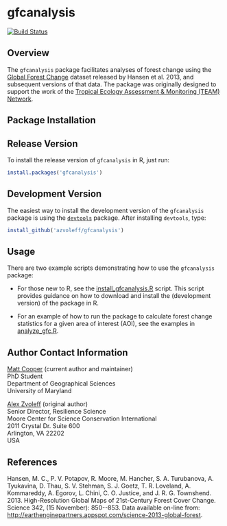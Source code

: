 # gfcanalysis

[![Build Status](https://travis-ci.org/azvoleff/gfcanalysis.png)](https://travis-ci.org/azvoleff/gfcanalysis)

## Overview
The `gfcanalysis` package facilitates analyses of forest change using the 
[Global Forest 
Change](http://earthenginepartners.appspot.com/science-2013-global-forest) 
dataset released by Hansen et al. 2013, and subsequent versions of that data. 
The package was originally designed to support the work of the [Tropical 
Ecology Assessment & Monitoring (TEAM) Network](http://www.teamnetwork.org).

## Package Installation

## Release Version

To install the release version of `gfcanalysis` in R, just run:

```R
install.packages('gfcanalysis')
```

## Development Version

The easiest way to install the development version of the `gfcanalysis` package 
is using the 
[`devtools`](http://cran.r-project.org/web/packages/devtools/index.html) 
package. After installing `devtools`, type:

```R
install_github('azvoleff/gfcanalysis')
```

## Usage

There are two example scripts demonstrating how to use the `gfcanalysis` 
package:

- For those new to R, see the 
[install_gfcanalysis.R](https://raw.github.com/azvoleff/gfcanalysis/master/inst/examples/install_gfcanalysis.R)
script. This script provides guidance on how to download and install the 
(development version) of the package in R.

- For an example of how to run the package to calculate forest 
change statistics for a given area of interest (AOI), see the examples in
[analyze_gfc.R](https://raw.github.com/azvoleff/gfcanalysis/master/inst/examples/analyze_GFC.R).

## Author Contact Information

[Matt Cooper](mailto:mattcoop@terpmail.umd.edu) (current author and maintainer)  
PhD Student  
Department of Geographical Sciences  
University of Maryland  

[Alex Zvoleff](mailto:azvoleff@conservation.org) (original author)  
Senior Director, Resilience Science  
Moore Center for Science
Conservation International  
2011 Crystal Dr. Suite 600  
Arlington, VA 22202  
USA

## References
Hansen, M. C., P. V. Potapov, R. Moore, M. Hancher, S. A. Turubanova, A. 
Tyukavina, D. Thau, S. V. Stehman, S. J. Goetz, T. R. Loveland, A. Kommareddy, 
A. Egorov, L. Chini, C. O. Justice, and J. R. G. Townshend. 2013. 
High-Resolution Global Maps of 21st-Century Forest Cover Change. Science 342, 
(15 November): 850--853. Data available on-line from: 
http://earthenginepartners.appspot.com/science-2013-global-forest.
